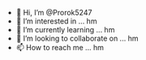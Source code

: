 - 👋 Hi, I’m @Prorok5247
- 👀 I’m interested in ... hm
- 🌱 I’m currently learning ... hm
- 💞️ I’m looking to collaborate on ... hm
- 📫 How to reach me ... hm

<!---
Prorok5247/Prorok5247 is a ✨ special ✨ repository because its `README.md` (this file) appears on your GitHub profile.
You can click the Preview link to take a look at your changes.
--->
